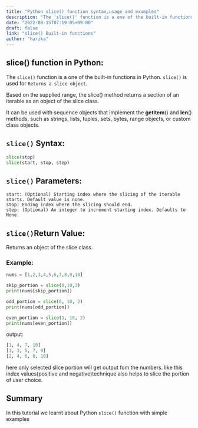 ```yaml
---
title: "Python slice() function syntax,usage and examples"
description: "The 'slice()' function is a one of the built-in functions in Python"
date: "2022-08-15T07:19:05+09:00"
draft: false
link: "slice() Built-in functions"
author: "harika"
---
```


## slice() function in Python:
The `slice()` function is a one of the built-in functions in Python.
`slice()` is used for `Returns a slice object`.

Based on the supplied range, the slice() method returns a section of an iterable as an object of the slice class.

It can be used with sequence objects that implement the __getitem__() and __len__() methods, such as strings, lists, tuples, sets, bytes, range objects, or custom class objects. 

## `slice()` Syntax:
```Python
slice(stop)
slice(start, stop, step)
```
## `slice()` Parameters:

    start: (Optional) Starting index where the slicing of the iterable starts. Default value is none.
    stop: Ending index where the slicing should end.
    step: (Optional) An integer to increment starting index. Defaults to None.

## `slice()`Return Value:

Returns an object of the slice class.

### Example:
```Python
nums = [1,2,3,4,5,6,7,8,9,10]

skip_portion = slice(0,10,3)
print(nums[skip_portion])

odd_portion = slice(0, 10, 2)
print(nums[odd_portion])

even_portion = slice(1, 10, 2)
print(nums[even_portion])
```
output:
```Python
[1, 4, 7, 10]
[1, 3, 5, 7, 9]
[2, 4, 6, 8, 10]
```
here only selected slice portion will get output fom the numbers.
like this index values(positive and negative)technique also helps to slice the portion of user choice.

## Summary
In this tutorial we learnt about Python `slice()` function with simple examples


